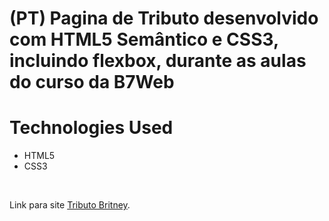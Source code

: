 # (PT) Pagina de Tributo desenvolvido com HTML5 Semântico e CSS3, incluindo flexbox, durante as aulas do curso da B7Web 
# Technologies Used 
- HTML5
- CSS3

<br />

Link para site [Tributo Britney](https://andrehrc.github.io/templeate-aula-medicenter/).

<br />

